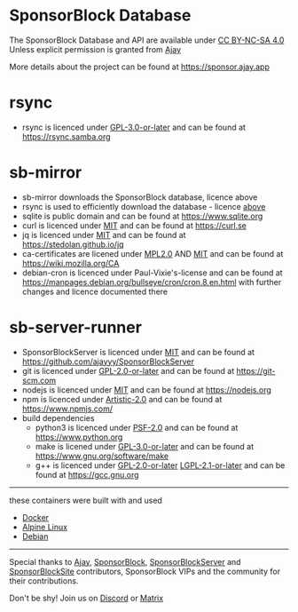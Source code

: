 # SponsorBlock Database
The SponsorBlock Database and API are available under [CC BY-NC-SA 4.0](https://spdx.org/licenses/CC-BY-NC-SA-4.0) Unless explicit permission is granted from [Ajay](https://github.com/ajayyy)

More details about the project can be found at https://sponsor.ajay.app

# rsync
- rsync is licenced under [GPL-3.0-or-later](https://spdx.org/licenses/GPL-3.0-or-later) and can be found at https://rsync.samba.org

# sb-mirror
- sb-mirror downloads the SponsorBlock database, licence above
- rsync is used to efficiently download the database - licence [above](#rsync)
- sqlite is public domain and can be found at https://www.sqlite.org
- curl is licenced under [MIT](https://spdx.org/licenses/MIT) and can be found at https://curl.se
- jq is licenced under [MIT](https://spdx.org/licenses/MIT) and can be found at https://stedolan.github.io/jq
- ca-certificates are licened under [MPL2.0](https://spdx.org/licenses/MPL-2.0) AND [MIT](https://spdx.org/licenses/MIT) and can be found at https://wiki.mozilla.org/CA
- debian-cron is licenced under Paul-Vixie's-license and can be found at https://manpages.debian.org/bullseye/cron/cron.8.en.html with further changes and licence documented there

# sb-server-runner
- SponsorBlockServer is licenced under [MIT](https://spdx.org/licenses/MIT) and can be found at https://github.com/ajayyy/SponsorBlockServer
- git is licenced under [GPL-2.0-or-later](https://spdx.org/licenses/GPL-2.0-or-later) and can be found at https://git-scm.com
- nodejs is licenced under [MIT](https://spdx.org/licenses/MIT) and can be found at https://nodejs.org
- npm is licenced under [Artistic-2.0](https://spdx.org/licenses/Artistic-2.0) and can be found at https://www.npmjs.com/
- build dependencies
  - python3 is licenced under [PSF-2.0](https://spdx.org/licenses/PSF-2.0.html) and can be found at https://www.python.org
  - make is licened under [GPL-3.0-or-later](https://spdx.org/licenses/GPL-3.0-or-later) and can be found at https://www.gnu.org/software/make
  - g++ is licenced under [GPL-2.0-or-later](https://spdx.org/licenses/GPL-2.0-or-later) [LGPL-2.1-or-later](https://spdx.org/licenses/LGPL-2.1-or-later) and can be found at https://gcc.gnu.org

---

these containers were built with and used 
- [Docker](https://www.docker.com)
- [Alpine Linux](https://alpinelinux.org)
- [Debian](https://www.debian.org/)

---

Special thanks to [Ajay](https://ajay.app/), [SponsorBlock](https://github.com/ajayyy/SponsorBlock/graphs/contributors), [SponsorBlockServer](https://github.com/ajayyy/SponsorBlockServer/graphs/contributors) and [SponsorBlockSite](https://github.com/ajayyy/SponsorBlockSite/graphs/contributors) contributors, SponsorBlock VIPs and the community for their contributions.

Don't be shy! Join us on [Discord](https://discord.gg/SponsorBlock) or [Matrix](https://matrix.to/#/#sponsor:ajay.app?via=ajay.app&via=matrix.org&via=mozilla.org)